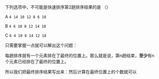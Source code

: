 下列选项中，不可能是快速排序第2趟排序结果的是 （）

A `4 14 10 12 8 6 18`

B `4 6 10 8 12 14 18`

C `6 4 10 8 14 12 18`

只需要掌握一点就可以解出这个问题：

每趟排序就有一个元素排在了最终的位置上。那么就是说，第n趟结束，**至少**有n个元素已经排在了最终的位置上。

所以我们把最终排序结果写出来：然后计算在最终位置上的个数就可以

